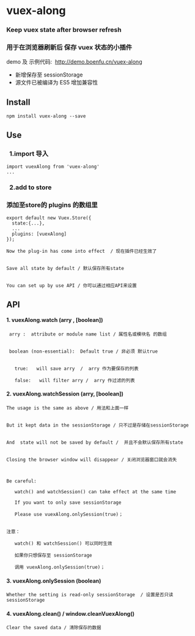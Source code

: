 # vuex-along

### Keep vuex state after browser refresh
### 用于在浏览器刷新后 保存 vuex 状态的小插件

 
demo 及 示例代码:  http://demo.boenfu.cn/vuex-along
 

* 新增保存至 sessionStorage
* 源文件已被编译为 ES5 增加兼容性



## Install

```
npm install vuex-along --save
```



## Use

###   1.import 导入

```
import vuexAlong from 'vuex-along'
...
```

###   2.add to store 
### 添加至store的 plugins 的数组里

```
export default new Vuex.Store({
  state:{...},
  ...
  plugins: [vuexAlong]
});
```



    Now the plug-in has come into effect  / 现在插件已经生效了


    Save all state by default / 默认保存所有state


    You can set up by use API / 你可以通过相应API来设置





## API



#### 	1. vuexAlong.watch (arry , [boolean])

     arry :  attribute or module name list / 属性名或模块名 的数组


     boolean (non-essential):  Default true / 非必须 默认true


    ​	true:   will save arry  /  arry 作为要保存的列表

    ​	false:   will filter arry /  arry 作过滤的列表



#### 2. vuexAlong.watchSession (arry, [boolean])

    The usage is the same as above / 用法和上面一样


    But it kept data in the sessionStorage / 只不过是存储在sessionStorage 


    And  state will not be saved by default /  并且不会默认保存所有state


    Closing the browser window will disappear / 关闭浏览器窗口就会消失



    Be careful: 

    ​	watch() and watchSession() can take effect at the same time

    ​	If you want to only save sessionStorage 

    ​	Please use vuexAlong.onlySession(true)；


    注意：

    ​	watch() 和 watchSession() 可以同时生效

    ​	如果你只想保存至 sessionStorage 

    ​	调用 vuexAlong.onlySession(true)；



#### 3. vuexAlong.onlySession (boolean)

    Whether the setting is read-only sessionStorage  / 设置是否只读 sessionStorage  



#### 4. vuexAlong.clean()    /   window.cleanVuexAlong()

    Clear the saved data / 清除保存的数据



